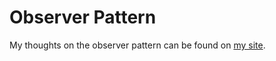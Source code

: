 # Observer Pattern

My thoughts on the observer pattern can be found on [my site](https://josephabell.co.uk/observer-pattern).

